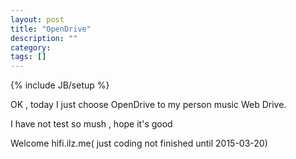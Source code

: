 ```yaml
---
layout: post
title: "OpenDrive"
description: ""
category: 
tags: []
---
```

{% include JB/setup %}

OK , today I just choose OpenDrive to my person music Web Drive.

I have not test so mush , hope it's good

Welcome hifi.ilz.me( just coding not finished until 2015-03-20) 